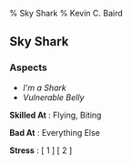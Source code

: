 % Sky Shark
% Kevin C. Baird

## Sky Shark

### Aspects

- _I'm a Shark_
- _Vulnerable Belly_

**Skilled At**
: Flying, Biting

**Bad At**
: Everything Else

**Stress**
: [ 1 ] [ 2 ]
